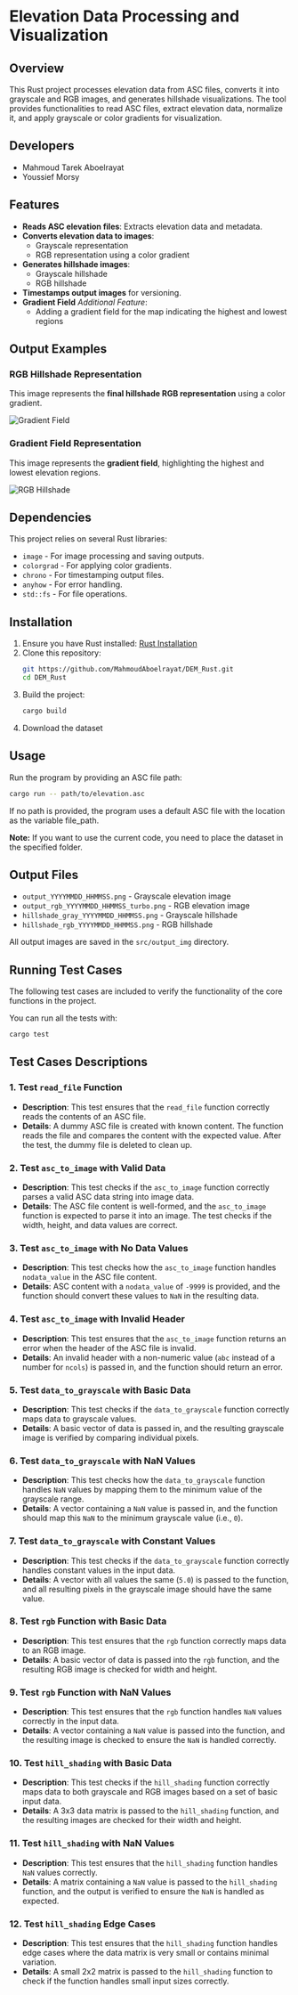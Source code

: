 # Elevation Data Processing and Visualization

## Overview
This Rust project processes elevation data from ASC files, converts it into grayscale and RGB images, and generates hillshade visualizations. The tool provides functionalities to read ASC files, extract elevation data, normalize it, and apply grayscale or color gradients for visualization.

## Developers 
- Mahmoud Tarek Aboelrayat
- Youssief Morsy

## Features
- **Reads ASC elevation files**: Extracts elevation data and metadata.
- **Converts elevation data to images**:
  - Grayscale representation
  - RGB representation using a color gradient
- **Generates hillshade images**:
  - Grayscale hillshade
  - RGB hillshade
- **Timestamps output images** for versioning.
- **Gradient Field** *Additional Feature*:
  - Adding a gradient field for the map indicating the highest and lowest regions

 ## Output Examples

### RGB Hillshade Representation
This image represents the **final hillshade RGB representation** using a color gradient.

![Gradient Field](src/output_img/hillshade_rgb_20250402_153924.png)

### Gradient Field Representation
This image represents the **gradient field**, highlighting the highest and lowest elevation regions.

![RGB Hillshade](src/output_img/hillshade_grasssd_img_20250402_171225.png)


## Dependencies
This project relies on several Rust libraries:
- `image` - For image processing and saving outputs.
- `colorgrad` - For applying color gradients.
- `chrono` - For timestamping output files.
- `anyhow` - For error handling.
- `std::fs` - For file operations.

## Installation
1. Ensure you have Rust installed: [Rust Installation](https://www.rust-lang.org/tools/install)
2. Clone this repository:
   ```sh
   git https://github.com/MahmoudAboelrayat/DEM_Rust.git
   cd DEM_Rust
   ```
3. Build the project:
   ```sh
   cargo build 
   ```
4. Download the dataset

## Usage
Run the program by providing an ASC file path:
```sh
cargo run -- path/to/elevation.asc
```
If no path is provided, the program uses a default ASC file with the location as the variable file_path.

**Note:** If you want to use the current code, you need to place the dataset in the specified folder.

## Output Files
- `output_YYYYMMDD_HHMMSS.png` - Grayscale elevation image
- `output_rgb_YYYYMMDD_HHMMSS_turbo.png` - RGB elevation image
- `hillshade_gray_YYYYMMDD_HHMMSS.png` - Grayscale hillshade
- `hillshade_rgb_YYYYMMDD_HHMMSS.png` - RGB hillshade

All output images are saved in the `src/output_img` directory.

## Running Test Cases

The following test cases are included to verify the functionality of the core functions in the project.

You can run all the tests with:

```sh
cargo test
```

## Test Cases Descriptions

### 1. **Test `read_file` Function**

- **Description**: This test ensures that the `read_file` function correctly reads the contents of an ASC file.
- **Details**: A dummy ASC file is created with known content. The function reads the file and compares the content with the expected value. After the test, the dummy file is deleted to clean up.

### 2. **Test `asc_to_image` with Valid Data**

- **Description**: This test checks if the `asc_to_image` function correctly parses a valid ASC data string into image data.
- **Details**: The ASC file content is well-formed, and the `asc_to_image` function is expected to parse it into an image. The test checks if the width, height, and data values are correct.


### 3. **Test `asc_to_image` with No Data Values**

- **Description**: This test checks how the `asc_to_image` function handles `nodata_value` in the ASC file content.
- **Details**: ASC content with a `nodata_value` of `-9999` is provided, and the function should convert these values to `NaN` in the resulting data.

### 4. **Test `asc_to_image` with Invalid Header**

- **Description**: This test ensures that the `asc_to_image` function returns an error when the header of the ASC file is invalid.
- **Details**: An invalid header with a non-numeric value (`abc` instead of a number for `ncols`) is passed in, and the function should return an error.

### 5. **Test `data_to_grayscale` with Basic Data**

- **Description**: This test checks if the `data_to_grayscale` function correctly maps data to grayscale values.
- **Details**: A basic vector of data is passed in, and the resulting grayscale image is verified by comparing individual pixels.

### 6. **Test `data_to_grayscale` with NaN Values**

- **Description**: This test checks how the `data_to_grayscale` function handles `NaN` values by mapping them to the minimum value of the grayscale range.
- **Details**: A vector containing a `NaN` value is passed in, and the function should map this `NaN` to the minimum grayscale value (i.e., `0`).

### 7. **Test `data_to_grayscale` with Constant Values**

- **Description**: This test checks if the `data_to_grayscale` function correctly handles constant values in the input data.
- **Details**: A vector with all values the same (`5.0`) is passed to the function, and all resulting pixels in the grayscale image should have the same value.

### 8. **Test `rgb` Function with Basic Data**

- **Description**: This test ensures that the `rgb` function correctly maps data to an RGB image.
- **Details**: A basic vector of data is passed into the `rgb` function, and the resulting RGB image is checked for width and height.

### 9. **Test `rgb` Function with NaN Values**

- **Description**: This test ensures that the `rgb` function handles `NaN` values correctly in the input data.
- **Details**: A vector containing a `NaN` value is passed into the function, and the resulting image is checked to ensure the `NaN` is handled correctly.

### 10. **Test `hill_shading` with Basic Data**

- **Description**: This test checks if the `hill_shading` function correctly maps data to both grayscale and RGB images based on a set of basic input data.
- **Details**: A 3x3 data matrix is passed to the `hill_shading` function, and the resulting images are checked for their width and height.

### 11. **Test `hill_shading` with NaN Values**

- **Description**: This test ensures that the `hill_shading` function handles `NaN` values correctly.
- **Details**: A matrix containing a `NaN` value is passed to the `hill_shading` function, and the output is verified to ensure the `NaN` is handled as expected.

### 12. **Test `hill_shading` Edge Cases**

- **Description**: This test ensures that the `hill_shading` function handles edge cases where the data matrix is very small or contains minimal variation.
- **Details**: A small 2x2 matrix is passed to the `hill_shading` function to check if the function handles small input sizes correctly.
